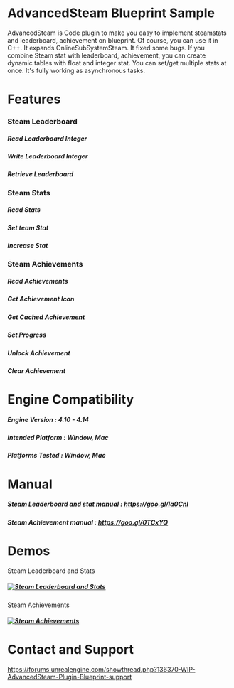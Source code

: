 # AdvancedSteam Blueprint Sample
AdvancedSteam is Code plugin to make you easy to implement steamstats and leaderboard, achievement on blueprint. Of course, you can use it in C++. It expands OnlineSubSystemSteam. It fixed some bugs. If you combine Steam stat with leaderboard, achievement, you can create dynamic tables with float and integer stat. You can set/get multiple stats at once. It's fully working as asynchronous tasks.

# Features
### Steam Leaderboard 
##### Read Leaderboard Integer 
##### Write Leaderboard Integer 
##### Retrieve Leaderboard 
### Steam Stats 
##### Read Stats 
##### Set team Stat 
##### Increase Stat 
### Steam Achievements 
##### Read Achievements 
##### Get Achievement Icon 
##### Get Cached Achievement 
##### Set Progress 
##### Unlock Achievement 
##### Clear Achievement 

# Engine Compatibility
##### Engine Version : 4.10 - 4.14 
##### Intended Platform : Window, Mac 
##### Platforms Tested : Window, Mac 
 
# Manual 
##### Steam Leaderboard and stat manual : https://goo.gl/Ia0Cnl 
##### Steam Achievement manual : https://goo.gl/0TCxYQ 

# Demos 
Steam Leaderboard and Stats
##### [![Steam Leaderboard and Stats](http://img.youtube.com/vi/3NE9LhVD1kM/0.jpg)](https://www.youtube.com/watch?v=3NE9LhVD1kM) 
Steam Achievements
##### [![Steam Achievements](http://img.youtube.com/vi/CLzoVcSP7y8/0.jpg)](https://www.youtube.com/watch?v=CLzoVcSP7y8) 


# Contact and Support
https://forums.unrealengine.com/showthread.php?136370-WIP-AdvancedSteam-Plugin-Blueprint-support

